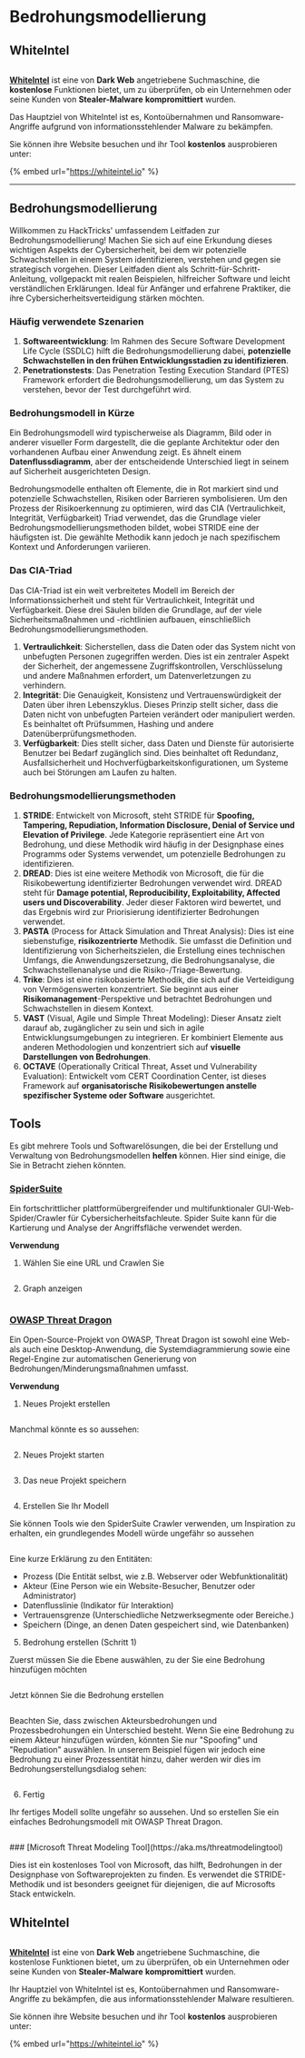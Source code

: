 # Bedrohungsmodellierung

## WhiteIntel

<figure><img src=".gitbook/assets/image (1224).png" alt=""><figcaption></figcaption></figure>

[**WhiteIntel**](https://whiteintel.io) ist eine von **Dark Web** angetriebene Suchmaschine, die **kostenlose** Funktionen bietet, um zu überprüfen, ob ein Unternehmen oder seine Kunden von **Stealer-Malware** **kompromittiert** wurden.

Das Hauptziel von WhiteIntel ist es, Kontoübernahmen und Ransomware-Angriffe aufgrund von informationsstehlender Malware zu bekämpfen.

Sie können ihre Website besuchen und ihr Tool **kostenlos** ausprobieren unter:

{% embed url="https://whiteintel.io" %}

---

## Bedrohungsmodellierung

Willkommen zu HackTricks' umfassendem Leitfaden zur Bedrohungsmodellierung! Machen Sie sich auf eine Erkundung dieses wichtigen Aspekts der Cybersicherheit, bei dem wir potenzielle Schwachstellen in einem System identifizieren, verstehen und gegen sie strategisch vorgehen. Dieser Leitfaden dient als Schritt-für-Schritt-Anleitung, vollgepackt mit realen Beispielen, hilfreicher Software und leicht verständlichen Erklärungen. Ideal für Anfänger und erfahrene Praktiker, die ihre Cybersicherheitsverteidigung stärken möchten.

### Häufig verwendete Szenarien

1. **Softwareentwicklung**: Im Rahmen des Secure Software Development Life Cycle (SSDLC) hilft die Bedrohungsmodellierung dabei, **potenzielle Schwachstellen in den frühen Entwicklungsstadien zu identifizieren**.
2. **Penetrationstests**: Das Penetration Testing Execution Standard (PTES) Framework erfordert die Bedrohungsmodellierung, um das System zu verstehen, bevor der Test durchgeführt wird.

### Bedrohungsmodell in Kürze

Ein Bedrohungsmodell wird typischerweise als Diagramm, Bild oder in anderer visueller Form dargestellt, die die geplante Architektur oder den vorhandenen Aufbau einer Anwendung zeigt. Es ähnelt einem **Datenflussdiagramm**, aber der entscheidende Unterschied liegt in seinem auf Sicherheit ausgerichteten Design.

Bedrohungsmodelle enthalten oft Elemente, die in Rot markiert sind und potenzielle Schwachstellen, Risiken oder Barrieren symbolisieren. Um den Prozess der Risikoerkennung zu optimieren, wird das CIA (Vertraulichkeit, Integrität, Verfügbarkeit) Triad verwendet, das die Grundlage vieler Bedrohungsmodellierungsmethoden bildet, wobei STRIDE eine der häufigsten ist. Die gewählte Methodik kann jedoch je nach spezifischem Kontext und Anforderungen variieren.

### Das CIA-Triad

Das CIA-Triad ist ein weit verbreitetes Modell im Bereich der Informationssicherheit und steht für Vertraulichkeit, Integrität und Verfügbarkeit. Diese drei Säulen bilden die Grundlage, auf der viele Sicherheitsmaßnahmen und -richtlinien aufbauen, einschließlich Bedrohungsmodellierungsmethoden.

1. **Vertraulichkeit**: Sicherstellen, dass die Daten oder das System nicht von unbefugten Personen zugegriffen werden. Dies ist ein zentraler Aspekt der Sicherheit, der angemessene Zugriffskontrollen, Verschlüsselung und andere Maßnahmen erfordert, um Datenverletzungen zu verhindern.
2. **Integrität**: Die Genauigkeit, Konsistenz und Vertrauenswürdigkeit der Daten über ihren Lebenszyklus. Dieses Prinzip stellt sicher, dass die Daten nicht von unbefugten Parteien verändert oder manipuliert werden. Es beinhaltet oft Prüfsummen, Hashing und andere Datenüberprüfungsmethoden.
3. **Verfügbarkeit**: Dies stellt sicher, dass Daten und Dienste für autorisierte Benutzer bei Bedarf zugänglich sind. Dies beinhaltet oft Redundanz, Ausfallsicherheit und Hochverfügbarkeitskonfigurationen, um Systeme auch bei Störungen am Laufen zu halten.

### Bedrohungsmodellierungsmethoden

1. **STRIDE**: Entwickelt von Microsoft, steht STRIDE für **Spoofing, Tampering, Repudiation, Information Disclosure, Denial of Service und Elevation of Privilege**. Jede Kategorie repräsentiert eine Art von Bedrohung, und diese Methodik wird häufig in der Designphase eines Programms oder Systems verwendet, um potenzielle Bedrohungen zu identifizieren.
2. **DREAD**: Dies ist eine weitere Methodik von Microsoft, die für die Risikobewertung identifizierter Bedrohungen verwendet wird. DREAD steht für **Damage potential, Reproducibility, Exploitability, Affected users und Discoverability**. Jeder dieser Faktoren wird bewertet, und das Ergebnis wird zur Priorisierung identifizierter Bedrohungen verwendet.
3. **PASTA** (Process for Attack Simulation and Threat Analysis): Dies ist eine siebenstufige, **risikozentrierte** Methodik. Sie umfasst die Definition und Identifizierung von Sicherheitszielen, die Erstellung eines technischen Umfangs, die Anwendungszersetzung, die Bedrohungsanalyse, die Schwachstellenanalyse und die Risiko-/Triage-Bewertung.
4. **Trike**: Dies ist eine risikobasierte Methodik, die sich auf die Verteidigung von Vermögenswerten konzentriert. Sie beginnt aus einer **Risikomanagement**-Perspektive und betrachtet Bedrohungen und Schwachstellen in diesem Kontext.
5. **VAST** (Visual, Agile und Simple Threat Modeling): Dieser Ansatz zielt darauf ab, zugänglicher zu sein und sich in agile Entwicklungsumgebungen zu integrieren. Er kombiniert Elemente aus anderen Methodologien und konzentriert sich auf **visuelle Darstellungen von Bedrohungen**.
6. **OCTAVE** (Operationally Critical Threat, Asset und Vulnerability Evaluation): Entwickelt vom CERT Coordination Center, ist dieses Framework auf **organisatorische Risikobewertungen anstelle spezifischer Systeme oder Software** ausgerichtet.

## Tools

Es gibt mehrere Tools und Softwarelösungen, die bei der Erstellung und Verwaltung von Bedrohungsmodellen **helfen** können. Hier sind einige, die Sie in Betracht ziehen könnten.

### [SpiderSuite](https://github.com/3nock/SpiderSuite)

Ein fortschrittlicher plattformübergreifender und multifunktionaler GUI-Web-Spider/Crawler für Cybersicherheitsfachleute. Spider Suite kann für die Kartierung und Analyse der Angriffsfläche verwendet werden.

**Verwendung**

1. Wählen Sie eine URL und Crawlen Sie

<figure><img src="../.gitbook/assets/threatmodel_spidersuite_1.png" alt=""><figcaption></figcaption></figure>

2. Graph anzeigen

<figure><img src="../.gitbook/assets/threatmodel_spidersuite_2.png" alt=""><figcaption></figcaption></figure>

### [OWASP Threat Dragon](https://github.com/OWASP/threat-dragon/releases)

Ein Open-Source-Projekt von OWASP, Threat Dragon ist sowohl eine Web- als auch eine Desktop-Anwendung, die Systemdiagrammierung sowie eine Regel-Engine zur automatischen Generierung von Bedrohungen/Minderungsmaßnahmen umfasst.

**Verwendung**

1. Neues Projekt erstellen

<figure><img src="../.gitbook/assets/create_new_project_1.jpg" alt=""><figcaption></figcaption></figure>

Manchmal könnte es so aussehen:

<figure><img src="../.gitbook/assets/1_threatmodel_create_project.jpg" alt=""><figcaption></figcaption></figure>

2. Neues Projekt starten

<figure><img src="../.gitbook/assets/launch_new_project_2.jpg" alt=""><figcaption></figcaption></figure>

3. Das neue Projekt speichern

<figure><img src="../.gitbook/assets/save_new_project.jpg" alt=""><figcaption></figcaption></figure>

4. Erstellen Sie Ihr Modell

Sie können Tools wie den SpiderSuite Crawler verwenden, um Inspiration zu erhalten, ein grundlegendes Modell würde ungefähr so aussehen

<figure><img src="../.gitbook/assets/0_basic_threat_model.jpg" alt=""><figcaption></figcaption></figure>

Eine kurze Erklärung zu den Entitäten:

* Prozess (Die Entität selbst, wie z.B. Webserver oder Webfunktionalität)
* Akteur (Eine Person wie ein Website-Besucher, Benutzer oder Administrator)
* Datenflusslinie (Indikator für Interaktion)
* Vertrauensgrenze (Unterschiedliche Netzwerksegmente oder Bereiche.)
* Speichern (Dinge, an denen Daten gespeichert sind, wie Datenbanken)

5. Bedrohung erstellen (Schritt 1)

Zuerst müssen Sie die Ebene auswählen, zu der Sie eine Bedrohung hinzufügen möchten

<figure><img src="../.gitbook/assets/3_threatmodel_chose-threat-layer.jpg" alt=""><figcaption></figcaption></figure>

Jetzt können Sie die Bedrohung erstellen

<figure><img src="../.gitbook/assets/4_threatmodel_create-threat.jpg" alt=""><figcaption></figcaption></figure>

Beachten Sie, dass zwischen Akteursbedrohungen und Prozessbedrohungen ein Unterschied besteht. Wenn Sie eine Bedrohung zu einem Akteur hinzufügen würden, könnten Sie nur "Spoofing" und "Repudiation" auswählen. In unserem Beispiel fügen wir jedoch eine Bedrohung zu einer Prozessentität hinzu, daher werden wir dies im Bedrohungserstellungsdialog sehen:

<figure><img src="../.gitbook/assets/2_threatmodel_type-option.jpg" alt=""><figcaption></figcaption></figure>

6. Fertig

Ihr fertiges Modell sollte ungefähr so aussehen. Und so erstellen Sie ein einfaches Bedrohungsmodell mit OWASP Threat Dragon.

<figure><img src="../.gitbook/assets/threat_model_finished.jpg" alt=""><figcaption></figcaption></figure>
### [Microsoft Threat Modeling Tool](https://aka.ms/threatmodelingtool)

Dies ist ein kostenloses Tool von Microsoft, das hilft, Bedrohungen in der Designphase von Softwareprojekten zu finden. Es verwendet die STRIDE-Methodik und ist besonders geeignet für diejenigen, die auf Microsofts Stack entwickeln.


## WhiteIntel

<figure><img src=".gitbook/assets/image (1224).png" alt=""><figcaption></figcaption></figure>

[**WhiteIntel**](https://whiteintel.io) ist eine von **Dark Web** angetriebene Suchmaschine, die kostenlose Funktionen bietet, um zu überprüfen, ob ein Unternehmen oder seine Kunden von **Stealer-Malware** **kompromittiert** wurden.

Ihr Hauptziel von WhiteIntel ist es, Kontoübernahmen und Ransomware-Angriffe zu bekämpfen, die aus informationsstehlender Malware resultieren.

Sie können ihre Website besuchen und ihr Tool **kostenlos** ausprobieren unter:

{% embed url="https://whiteintel.io" %}

